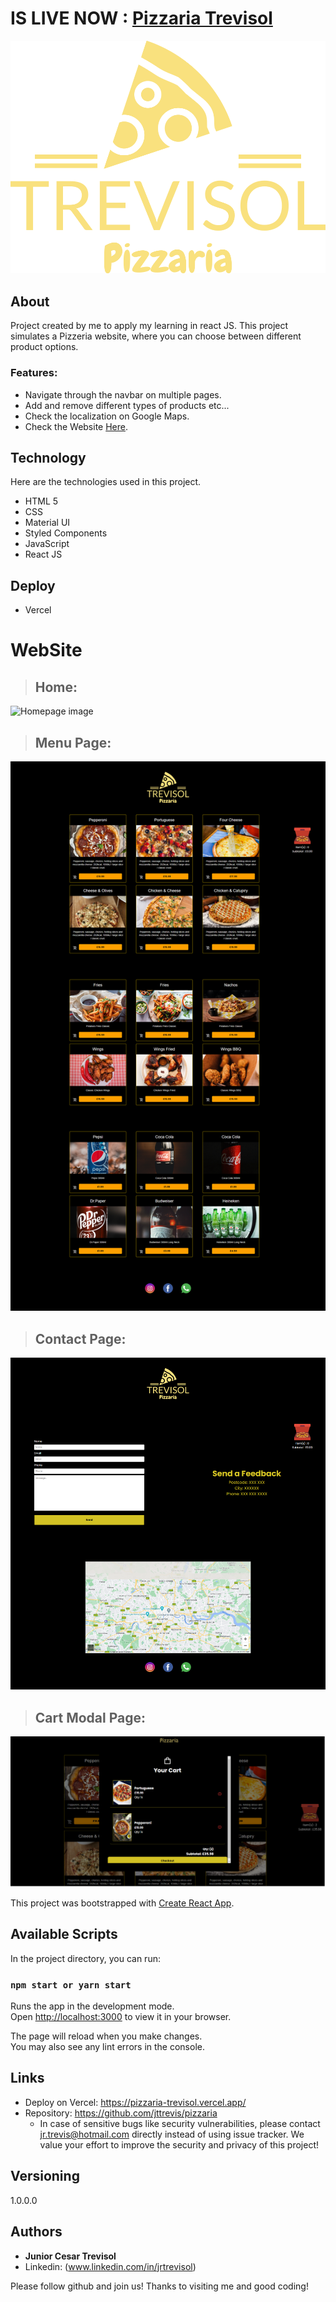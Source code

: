 # IS LIVE NOW : [Pizzaria Trevisol](https://pizzaria-trevisol.vercel.app/)

![Logo of the project](https://github.com/jttrevis/pizzaria/blob/main/src/assets/logo-no-background.png)

## About

Project created by me to apply my learning in react JS.
This project simulates a Pizzeria website, where you can choose between different product options.

### Features:

- Navigate through the navbar  on multiple pages.
- Add and remove different types of products etc...
- Check the localization on Google Maps.
- Check the Website [Here](https://pizzaria-trevisol.vercel.app/).

## Technology

Here are the technologies used in this project.

- HTML 5
- CSS
- Material UI
- Styled Components
- JavaScript
- React JS

## Deploy

- Vercel

# WebSite

 >## Home:
  ![Homepage image](https://github.com/jttrevis/pizzaria/blob/main/public/home.png)


 >## Menu Page:
  ![Menupage image](https://github.com/jttrevis/pizzaria/blob/main/public/menu.png)


 >## Contact Page:
  ![Contactpage image](https://github.com/jttrevis/pizzaria/blob/main/public/contact.png)

 >## Cart Modal Page:
  ![CartModalPage image](https://github.com/jttrevis/pizzaria/blob/main/public/cartpage.png)

This project was bootstrapped with [Create React App](https://github.com/facebook/create-react-app).

## Available Scripts

In the project directory, you can run:

### `npm start or yarn start`

Runs the app in the development mode.\
Open [http://localhost:3000](http://localhost:3000) to view it in your browser.

The page will reload when you make changes.\
You may also see any lint errors in the console.

## Links
  - Deploy on Vercel: https://pizzaria-trevisol.vercel.app/
  - Repository: https://github.com/jttrevis/pizzaria
    - In case of sensitive bugs like security vulnerabilities, please contact
      jr.trevis@hotmail.com directly instead of using issue tracker. We value your effort
      to improve the security and privacy of this project!

  ## Versioning

  1.0.0.0


  ## Authors

  * **Junior Cesar Trevisol** 
  * Linkedin: (www.linkedin.com/in/jrtrevisol)

  Please follow github and join us!
  Thanks to visiting me and good coding!
